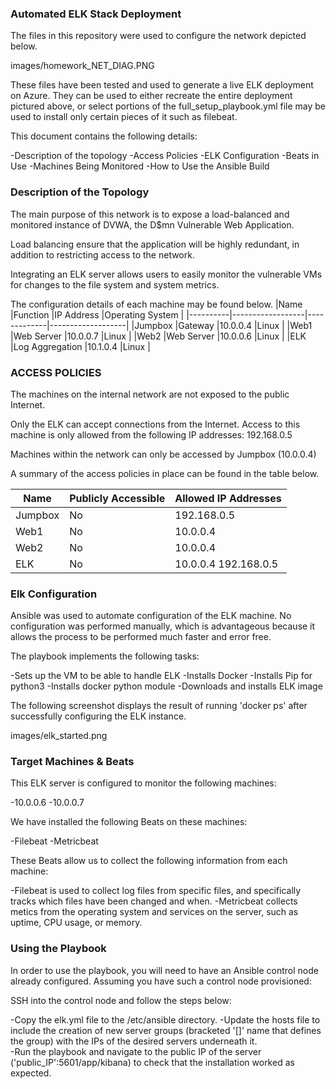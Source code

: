 ### Automated ELK Stack Deployment

The files in this repository were used to configure the network depicted below.

images/homework_NET_DIAG.PNG

These files have been tested and used to generate a live ELK deployment on Azure. They can be used to either recreate the entire deployment pictured above, or select portions of the full_setup_playbook.yml file may be used to install only certain pieces of it such as filebeat.

This document contains the following details:

-Description of the topology
-Access Policies
-ELK Configuration
 -Beats in Use
 -Machines Being Monitored
-How to Use the Ansible Build

### Description of the Topology

The main purpose of this network is to expose a load-balanced and monitored instance of DVWA, the D$mn Vulnerable Web Application.

Load balancing ensure that the application will be highly redundant, in addition to restricting access to the network.

Integrating an ELK server allows users to easily monitor the vulnerable VMs for changes to the file system and system metrics.

The configuration details of each machine may be found below.
|Name      |Function          |IP Address   |Operating System   |
|----------|------------------|-------------|-------------------|
|Jumpbox   |Gateway           |10.0.0.4     |Linux              |
|Web1      |Web Server        |10.0.0.7     |Linux              |
|Web2      |Web Server        |10.0.0.6     |Linux              |
|ELK       |Log Aggregation   |10.1.0.4     |Linux              |

### ACCESS POLICIES

The machines on the internal network are not exposed to the public Internet.

Only the ELK can accept connections from the Internet.  Access to this machine is only allowed from the following IP addresses:
192.168.0.5

Machines within the network can only be accessed by Jumpbox (10.0.0.4)

A summary of the access policies in place can be found in the table below.

|Name      |Publicly Accessible   |Allowed IP Addresses   |
|----------|----------------------|-----------------------|
|Jumpbox   |No                    |192.168.0.5            |
|Web1      |No                    |10.0.0.4               |
|Web2      |No                    |10.0.0.4               |
|ELK       |No                    |10.0.0.4 192.168.0.5   |

### Elk Configuration

Ansible was used to automate configuration of the ELK machine. No configuration was performed manually, which is advantageous because it allows the process to be performed much faster and error free.

The playbook implements the following tasks:

-Sets up the VM to be able to handle ELK
-Installs Docker
-Installs Pip for python3
-Installs docker python module
-Downloads and installs ELK image

The following screenshot displays the result of running 'docker ps' after successfully configuring the ELK instance.

images/elk_started.png

### Target Machines & Beats

This ELK server is configured to monitor the following machines:

-10.0.0.6
-10.0.0.7

We have installed the following Beats on these machines:

-Filebeat
-Metricbeat

These Beats allow us to collect the following information from each machine:

-Filebeat is used to collect log files from specific files, and specifically tracks which files have been changed and when.
-Metricbeat collects metics from the operating system and services on the server, such as uptime, CPU usage, or memory.

### Using the Playbook

In order to use the playbook, you will need to have an Ansible control node already configured.  Assuming you have such a control node provisioned:

SSH into the control node and follow the steps below:

-Copy the elk.yml file to the /etc/ansible directory.
-Update the hosts file to include the creation of new server groups (bracketed '[]' name that defines the group) with the IPs of the desired servers underneath it.  
-Run the playbook and navigate to the public IP of the server ('public_IP':5601/app/kibana) to check that the installation worked as expected.
